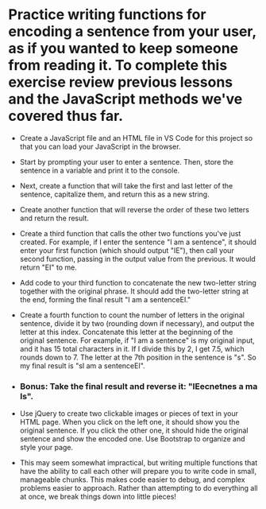 # Practice writing functions for encoding a sentence from your user, as if you wanted to keep someone from reading it. To complete this exercise review previous lessons and the JavaScript methods we've covered thus far.

* Create a JavaScript file and an HTML file in VS Code for this project so that you can load your JavaScript in the browser.

* Start by prompting your user to enter a sentence. Then, store the sentence in a variable and print it to the console.

* Next, create a function that will take the first and last letter of the sentence, capitalize them, and return this as a new string.

* Create another function that will reverse the order of these two letters and return the result.

* Create a third function that calls the other two functions you've just created. For example, if I enter the sentence "I am a sentence", it should enter your first function (which should output "IE"), then call your second function, passing in the output value from the previous. It would return "EI" to me.

* Add code to your third function to concatenate the new two-letter string together with the original phrase. It should add the two-letter string at the end, forming the final result "I am a sentenceEI."

* Create a fourth function to count the number of letters in the original sentence, divide it by two (rounding down if necessary), and output the letter at this index. Concatenate this letter at the beginning of the original sentence. For example, if "I am a sentence" is my original input, and it has 15 total characters in it. If I divide this by 2, I get 7.5, which rounds down to 7. The letter at the 7th position in the sentence is "s". So my final result is "sI am a sentenceEI".

* ### Bonus: Take the final result and reverse it: "IEecnetnes a ma ls".

* Use jQuery to create two clickable images or pieces of text in your HTML page. When you click on the left one, it should show you the original sentence. If you click the other one, it should hide the original sentence and show the encoded one. Use Bootstrap to organize and style your page.

* This may seem somewhat impractical, but writing multiple functions that have the ability to call each other will prepare you to write code in small, manageable chunks. This makes code easier to debug, and complex problems easier to approach. Rather than attempting to do everything all at once, we break things down into little pieces!